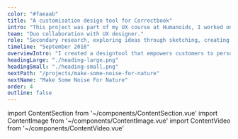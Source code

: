 ```yaml
---
color: "#faeaab"
title: "A customisation design tool for Correctbook"
intro: "This project was part of my UX course at Humanoids, I worked on a mobile first design of a web-based customisation tool for Correctbook; a social enterprise that produces durable and endlessly erasable notebooks. The profit from purchases goes to illiterate children in need of writing material. In order to raise more money for the children, Correctbook wants to attract companies to sell more notebooks by offering them an option to customise their own sustainable notebook."
team: "Duo collaboration with UX designer."
role: "Secondary research, exploring ideas through sketching, creating multiple interactive prototypes and iterative testing."
timeline: "September 2018"
overviewIntro: "I created a designtool that empowers customers to personalise their own Correctbook product to increase the efficiency of purchasing and sales."
headingLarge: "./heading-large.png"
headingSmall: "./heading-small.png"
nextPath: "/projects/make-some-noise-for-nature"
nextName: "Make Some Noise For Nature"
order: 4
outline: false
---
```


import ContentSection from '~/components/ContentSection.vue'
import ContentImage from '~/components/ContentImage.vue'
import ContentVideo from '~/components/ContentVideo.vue'

<content-video url="https://player.vimeo.com/video/440793430" size="wide" caption="THIS VIDEO SHOWS THE PROTOTYPE OF THE CUSTOMISATION TOOL"/>

<content-section>
  <template v-slot:title>
    The problem
  </template>
  <template v-slot:body>
    <p>
    The option to customise a Correctbook is, at the moment, an obstructive process that takes a lot of steps and time which makes it unattractive for companies to purchase their customised Correctbooks. In the current flow, companies can request a quotation on the Correctbook website. Next, Correctbook asks for a detailed design to be sent or, on request, makes a design if the company itself has little design experience. This flow is not ideal for both parties.
    </p>
    <ul>
        <li>
          Requesting a quote is a threshold for customers, because it is unclear how this process works and what the possibilities are in the design
        </li>
        <li>
          The process takes a long time 
        </li>
        <li>
          It takes Correctbook a lot of time to create designs at the customer's request, which limits the number of customers that can be served at the same time
        </li>
      </ul>
  </template>
</content-section>

<content-image size="wide" caption="FLOW BEFORE AND AFTER CUSTOMISATION TOOL">
  <g-image src="./1.jpg" />
</content-image>

<content-section>
  <template v-slot:title>
    Challenge
  </template>
  <template v-slot:body>
    <p>
    Create a designtool, accessible to companies with and without design experience, so that all companies can design and order their own Correctbooks.Not all customers of Correctbook have the ability or skills to make their own design. Therefore, the designtool should focus on different types of users with varying designexperience. Because more than half the visitors of correctbook.com visit the site by using their mobile device, Correctbook asked us to design a mobile-first design tool. 
    </p>
  </template>
</content-section>

<content-section>
  <template v-slot:title>
    Research and Requirements
  </template>
  <template v-slot:body>
    <p>
    To find out what the tool should or should not contain, we conducted five interviews and tested comparable services (e.g. Hema, Fotofabriek, Greetz etc.) with the interviewees. During the test the interviewees were asked to personalise a Hema notebook or Greetz card and to think out loud while performing their tasks. Through observation of their behaviour, asking what, how, which, why questions and making notes, we got some early insights.
    </p>
    <ul>
        <li>
          Users had different needs for guidance during the design of their own correctbook
        </li>
        <li>
          Users needed a constant overview of the design options and direct feedback of changes to the design 
        </li>
        <li>
          Customizing a product on a website where you could design step by step by scrolling and indicating your preferences, was very unclear to users. They forgot what they had chosen or changed and could not see the result untill the end
        </li>
        <li>
          Users wanted to try out the design options as quickly as possible in the tool. There were often too many steps (number, size, interior) before they could start designing
        </li>
      </ul>
      <p>
        Because the need for design guidance among the customers varied, we collected and analyzed the data to define persona’s and their goals and painpoints. This resulted in two persona’s: Nikki and Harry. These two were opposite to each other in terms of design skills and pain points. 
      </p>
  </template>
</content-section>

<content-image size="normal" caption="PERSONAS BASED ON OUR COMPETITIVE PRODUCT USERTEST">
  <g-image src="./2.jpg" />
</content-image>

<content-section>
  <template v-slot:title>
    Sketching and wireframing
  </template>
  <template v-slot:body>
    <p>
      Based on the results of the test and the paintpoints in the current userflow, we made sketches and wireframes of the tool. We choose to show designoptions and direct feedback on one page, the give users the possibility to choose guidance, and to minimise the steps before entering the designtool.After multiple tests, iterations and refinement, we made a final design. Because the tool was designed for customers, we opted for a clean and minimal design using the colours and font matching the house-style of Correctbook.
    </p>
  </template>
</content-section>

<content-image size="normal" caption="WIREFRAMES OF OUR BEST CONCEPT">
  <g-image src="./3.jpg" />
</content-image>

<content-section>
  <template v-slot:title>
    Overview and direct feedback
  </template>
  <template v-slot:body>
    <p>
      Users wanted to make changes immediately and wanted direct feedback. We solved this by constantly showing the cover that the user is designing on one page while making it interactive. Text, photos, background color or templates can be added via a bar at the bottom of the screen. When a part is changed, the bar only shows the options to further modify the selected part.
    </p>
  </template>
</content-section>

<content-image size="wide" caption="INTERACTIONS AND FEEDBACK WHILE DESIGNING THE COVER">
  <g-image src="./4.jpg" />
</content-image>

<content-section>
  <template v-slot:title>
    Choose for guidance or design yourself
  </template>
  <template v-slot:body>
    <p>
      In order to achieve our goal and make the tool accessible to users with and without design experience, we decided to give two design options: self-design or design using a template. With a template, for example, users with little design experience can easily create a beautiful design because the options are limited and recorded. The user only needs to adjust the text, color and image by clicking on the template. To guarantee a beautifull design without much knowledge of quality standards, we decided that users will receive a warning when the quality of a file is too low to make a beautiful design. This warning will disappear if the file is modified or deleted.
    </p>
  </template>
</content-section>

<content-image size="normal" caption="MOCKUPS OF THE ‘USE TEMPLATE’ OPTION IN THE CUSTOMIZATION TOOL">
  <g-image src="./5.jpg" />
</content-image>

<content-section>
  <template v-slot:title>
    Minimising choices before designtool
  </template>
  <template v-slot:body>
    <p>
      Users wanted to try out the designtool options as quickly as possible. We have therefore opted to have the customer make only essential choices, such as size and pattern of the inside, before the customer actually goes into the tool to customise their Correctbook.
    </p>
  </template>
</content-section>

<content-image size="wide" caption="FLOW OF STEPS OF CHOOSING PREFERENCES BEFORE DESIGNING">
  <g-image src="./6.jpg" />
</content-image>

<content-section>
  <template v-slot:title>
    Learning and outcomes
  </template>
  <template v-slot:body>
    <ul>
      <li>
        This was one of my first design projects in which I learned the most of the basic design process, sketching and visual design. My colleague was very proficient in design and learned me a lot, while I - with little design experience and a psychological background - learned her a lot about analysing problems thoroughly and asking the right questions during interviews and usertesting. 
      </li>
      <li>
        A design tool that lowers the threshold to order customised Correctbooks and makes the whole customer journey more fun and fast!
      </li>
    </ul>
  </template>
</content-section>
